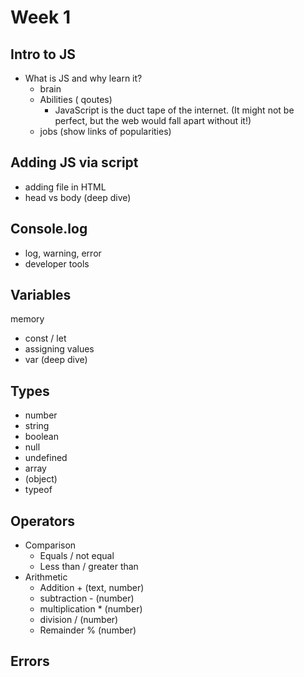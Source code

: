 



# Week 1

## Intro to JS
* What is JS and why learn it?
   * brain
   * Abilities ( qoutes)
      - JavaScript is the duct tape of the internet. (It might not be perfect, but the web would fall apart without it!)
   * jobs (show links of popularities) 


## Adding JS via script
* adding file in HTML
* head vs body (deep dive)



## Console.log
* log, warning, error
* developer tools



## Variables
memory
* const / let
* assigning values
* var (deep dive)


## Types
* number
* string
* boolean
* null
* undefined
* array
* (object)
* typeof


## Operators
* Comparison
   * Equals / not equal
   * Less than / greater than
* Arithmetic
   * Addition + (text, number)
   * subtraction - (number)
   * multiplication * (number)
   * division / (number)
   * Remainder % (number)

## Errors






